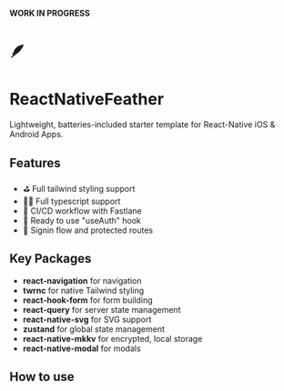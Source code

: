 **WORK IN PROGRESS**

# 🪶

# ReactNativeFeather

Lightweight, batteries-included starter template for React-Native iOS & Android Apps.

## Features

- ⛳️ Full tailwind styling support
- 👯‍♀️ Full typescript support
- 🚊 CI/CD workflow with Fastlane
- 👤 Ready to use "useAuth" hook
- 🚪 Signin flow and protected routes

## Key Packages

- **react-navigation** for navigation
- **twrnc** for native Tailwind styling
- **react-hook-form** for form building
- **react-query** for server state management
- **react-native-svg** for SVG support
- **zustand** for global state management
- **react-native-mkkv** for encrypted, local storage
- **react-native-modal** for modals

## How to use
